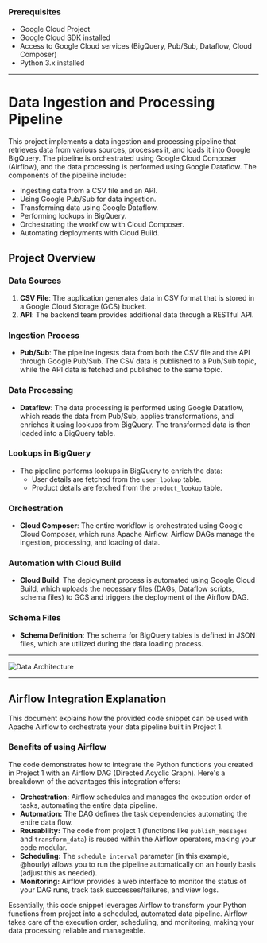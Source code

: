 
### Prerequisites

- Google Cloud Project
- Google Cloud SDK installed
- Access to Google Cloud services (BigQuery, Pub/Sub, Dataflow, Cloud Composer)
- Python 3.x installed

---

# Data Ingestion and Processing Pipeline

This project implements a data ingestion and processing pipeline that retrieves data from various sources, processes it, and loads it into Google BigQuery. The pipeline is orchestrated using Google Cloud Composer (Airflow), and the data processing is performed using Google Dataflow. The components of the pipeline include:

- Ingesting data from a CSV file and an API.
- Using Google Pub/Sub for data ingestion.
- Transforming data using Google Dataflow.
- Performing lookups in BigQuery.
- Orchestrating the workflow with Cloud Composer.
- Automating deployments with Cloud Build.

## Project Overview

### Data Sources

1. **CSV File**: The application generates data in CSV format that is stored in a Google Cloud Storage (GCS) bucket.
2. **API**: The backend team provides additional data through a RESTful API.

### Ingestion Process

- **Pub/Sub**: The pipeline ingests data from both the CSV file and the API through Google Pub/Sub. The CSV data is published to a Pub/Sub topic, while the API data is fetched and published to the same topic.

### Data Processing

- **Dataflow**: The data processing is performed using Google Dataflow, which reads the data from Pub/Sub, applies transformations, and enriches it using lookups from BigQuery. The transformed data is then loaded into a BigQuery table.

### Lookups in BigQuery

- The pipeline performs lookups in BigQuery to enrich the data:
  - User details are fetched from the `user_lookup` table.
  - Product details are fetched from the `product_lookup` table.

### Orchestration

- **Cloud Composer**: The entire workflow is orchestrated using Google Cloud Composer, which runs Apache Airflow. Airflow DAGs manage the ingestion, processing, and loading of data.

### Automation with Cloud Build

- **Cloud Build**: The deployment process is automated using Google Cloud Build, which uploads the necessary files (DAGs, Dataflow scripts, schema files) to GCS and triggers the deployment of the Airflow DAG.

### Schema Files

- **Schema Definition**: The schema for BigQuery tables is defined in JSON files, which are utilized during the data loading process.

---

![Data Architecture]((https://github.com/karan8891/Data-Pipeline-Automation/blob/main/images/data-automtion%20(1).jpg))

---

## Airflow Integration Explanation

This document explains how the provided code snippet can be used with Apache Airflow to orchestrate your data pipeline built in Project 1.

### Benefits of using Airflow

The code demonstrates how to integrate the Python functions you created in Project 1 with an Airflow DAG (Directed Acyclic Graph). Here's a breakdown of the advantages this integration offers:

* **Orchestration:** Airflow schedules and manages the execution order of tasks, automating the entire data pipeline.
* **Automation:** The DAG defines the task dependencies automating the entire data flow.
* **Reusability:** The code from project 1 (functions like `publish_messages` and `transform_data`) is reused within the Airflow operators, making your code modular.
* **Scheduling:** The `schedule_interval` parameter (in this example, @hourly) allows you to run the pipeline automatically on an hourly basis (adjust this as needed).
* **Monitoring:** Airflow provides a web interface to monitor the status of your DAG runs, track task successes/failures, and view logs.

Essentially, this code snippet leverages Airflow to transform your Python functions from project into a scheduled, automated data pipeline. Airflow takes care of the execution order, scheduling, and monitoring, making your data processing reliable and manageable.
